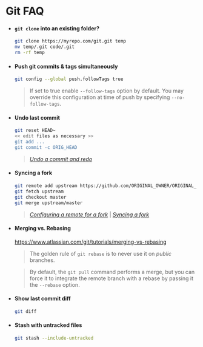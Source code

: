# Git FAQ

- #### `git clone` into an existing folder?
  ```sh
  git clone https://myrepo.com/git.git temp
  mv temp/.git code/.git
  rm -rf temp
  ```
- #### Push git commits & tags simultaneously
  ```sh
  git config --global push.followTags true
  ```
  > If set to true enable `--follow-tags` option by default. You may override this configuration at time of push by specifying `--no-follow-tags`.
  
- #### Undo last commit
  ```sh
  git reset HEAD~
  << edit files as necessary >>
  git add ...
  git commit -c ORIG_HEAD
  ```
  > _[Undo a commit and redo](https://stackoverflow.com/questions/927358/how-to-undo-the-most-recent-commits-in-git/927386#927386)_

- #### Syncing a fork
  ```sh
  git remote add upstream https://github.com/ORIGINAL_OWNER/ORIGINAL_REPOSITORY.git
  git fetch upstream
  git checkout master
  git merge upstream/master
  ```
  > _[Configuring a remote for a fork](https://help.github.com/articles/configuring-a-remote-for-a-fork/)_
  >  | 
  > _[Syncing a fork](https://help.github.com/articles/syncing-a-fork/)_

- #### Merging vs. Rebasing
  https://www.atlassian.com/git/tutorials/merging-vs-rebasing
  > The golden rule of `git rebase` is to never use it on *public* branches.
  
  > By default, the `git pull` command performs a merge, 
  > but you can force it to integrate the remote branch with a rebase by passing it the `--rebase` option.
  
- #### Show last commit diff
  ```sh
  git diff
  
- #### Stash with untracked files
  ```sh
  git stash --include-untracked
  ```
